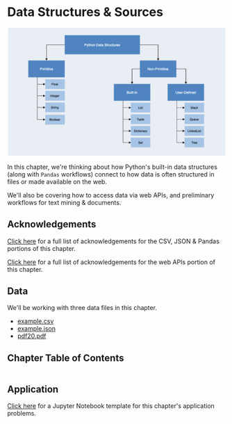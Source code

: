 # Data Structures & Sources

<p align="center"><img src="https://github.com/kwaldenphd/elements-of-computing/blob/main/book/images/ch2/data-structures.png?raw=true" width="500"></p>

In this chapter, we're thinking about how Python's built-in data structures (along with `Pandas` workflows) connect to how data is often structured in files or made available on the web.

We'll also be covering how to access data via web APIs, and preliminary workflows for text mining & documents.

## Acknowledgements

[Click here](https://github.com/kwaldenphd/python-structured-data#acknowledgements) for a full list of acknowledgements for the CSV, JSON & Pandas portions of this chapter.

[Click here](https://github.com/kwaldenphd/apis-python#acknowledgements) for a full list of acknowledgements for the web APIs portion of this chapter.

## Data

We'll be working with three data files in this chapter.
- [example.csv](https://raw.githubusercontent.com/kwaldenphd/elements-of-computing/main/book/data/ch2/example.csv)
- [example.json](https://raw.githubusercontent.com/kwaldenphd/elements-of-computing/main/book/data/ch2/example.json)
- [pdf20.pdf](https://raw.githubusercontent.com/kwaldenphd/elements-of-computing/main/book/data/ch2/pdf20.pdf)

## Chapter Table of Contents

```{tableofcontents}
```

## Application

[Click here](https://colab.research.google.com/drive/1UrwPsv7GeHKKfKgjOPDK6cAPrco6R2fD?usp=sharing) for a Jupyter Notebook template for this chapter's application problems.